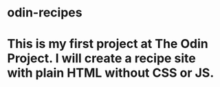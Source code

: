 # odin-recipes
# This is my first project at The Odin Project. I will create a recipe site with plain HTML without CSS or JS.